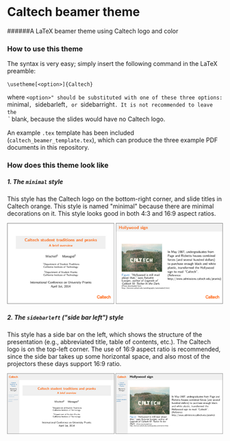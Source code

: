 # Caltech beamer theme
######A LaTeX beamer theme using Caltech logo and color

### How to use this theme
The syntax is very easy; simply insert the following command in the LaTeX preamble:
```{tex}
\usetheme[<option>]{Caltech}
```
where `<option>" should be substituted with one of these three options: `minimal`, `sidebarleft`, or `sidebarright`. It is not recommended to leave the `<option>` blank, because the slides would have no Caltech logo.

An example `.tex` template has been included (`caltech_beamer_template.tex`), which can produce the three example PDF documents in this repository.

### How does this theme look like
##### 1. The `minimal` style
This style has the Caltech logo on the bottom-right corner, and slide titles in Caltech orange. This style is named "minimal" because there are minimal decorations on it. This style looks good in both 4:3 and 16:9 aspect ratios.

![](https://github.com/jsh9/Caltech-beamer-theme/blob/master/screenshots/minimal.png)

##### 2. The `sidebarleft` ("side bar left") style
This style has a side bar on the left, which shows the structure of the presentation (e.g., abbreviated title, table of contents, etc.). The Caltech logo is on the top-left corner. The use of 16:9 aspect ratio is recommended, since the side bar takes up some horizontal space, and also most of the projectors these days support 16:9 ratio.

![](https://github.com/jsh9/Caltech-beamer-theme/blob/master/screenshots/sidebarleft.png)

